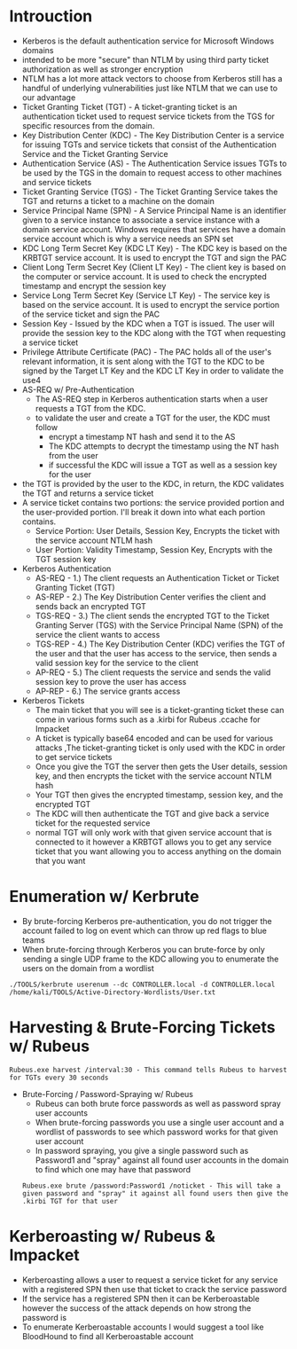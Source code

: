 # Introuction
- Kerberos is the default authentication service for Microsoft Windows domains
- intended to be more "secure" than NTLM by using third party ticket authorization as well as stronger encryption
- NTLM has a lot more attack vectors to choose from Kerberos still has a handful of underlying vulnerabilities just like NTLM that we can use to our advantage
- Ticket Granting Ticket (TGT) - A ticket-granting ticket is an authentication ticket used to request service tickets from the TGS for specific resources from the domain.
- Key Distribution Center (KDC) - The Key Distribution Center is a service for issuing TGTs and service tickets that consist of the Authentication Service and the Ticket Granting Service
- Authentication Service (AS) - The Authentication Service issues TGTs to be used by the TGS in the domain to request access to other machines and service tickets
- Ticket Granting Service (TGS) - The Ticket Granting Service takes the TGT and returns a ticket to a machine on the domain
- Service Principal Name (SPN) - A Service Principal Name is an identifier given to a service instance to associate a service instance with a domain service account. Windows requires that services have a domain service account which is why a service needs an SPN set
- KDC Long Term Secret Key (KDC LT Key) - The KDC key is based on the KRBTGT service account. It is used to encrypt the TGT and sign the PAC
- Client Long Term Secret Key (Client LT Key) - The client key is based on the computer or service account. It is used to check the encrypted timestamp and encrypt the session key
- Service Long Term Secret Key (Service LT Key) - The service key is based on the service account. It is used to encrypt the service portion of the service ticket and sign the PAC
- Session Key - Issued by the KDC when a TGT is issued. The user will provide the session key to the KDC along with the TGT when requesting a service ticket
- Privilege Attribute Certificate (PAC) - The PAC holds all of the user's relevant information, it is sent along with the TGT to the KDC to be signed by the Target LT Key and the KDC LT Key in order to validate the use4
- AS-REQ w/ Pre-Authentication
  - The AS-REQ step in Kerberos authentication starts when a user requests a TGT from the KDC.
  - to validate the user and create a TGT for the user, the KDC must follow
    - encrypt a timestamp NT hash and send it to the AS
    - The KDC attempts to decrypt the timestamp using the NT hash from the user
    -  if successful the KDC will issue a TGT as well as a session key for the user
- the TGT is provided by the user to the KDC, in return, the KDC validates the TGT and returns a service ticket
- A service ticket contains two portions: the service provided portion and the user-provided portion. I'll break it down into what each portion contains.
  - Service Portion: User Details, Session Key, Encrypts the ticket with the service account NTLM hash
  - User Portion: Validity Timestamp, Session Key, Encrypts with the TGT session key
- Kerberos Authentication
  - AS-REQ - 1.) The client requests an Authentication Ticket or Ticket Granting Ticket (TGT)
  - AS-REP - 2.) The Key Distribution Center verifies the client and sends back an encrypted TGT
  - TGS-REQ - 3.) The client sends the encrypted TGT to the Ticket Granting Server (TGS) with the Service Principal Name (SPN) of the service the client wants to access
  - TGS-REP - 4.) The Key Distribution Center (KDC) verifies the TGT of the user and that the user has access to the service, then sends a valid session key for the service to the client
  - AP-REQ - 5.) The client requests the service and sends the valid session key to prove the user has access
  - AP-REP - 6.) The service grants access
- Kerberos Tickets
  - The main ticket that you will see is a ticket-granting ticket these can come in various forms such as a .kirbi for Rubeus .ccache for Impacket
  - A ticket is typically base64 encoded and can be used for various attacks ,The ticket-granting ticket is only used with the KDC in order to get service tickets
  - Once you give the TGT the server then gets the User details, session key, and then encrypts the ticket with the service account NTLM hash
  - Your TGT then gives the encrypted timestamp, session key, and the encrypted TGT
  - The KDC will then authenticate the TGT and give back a service ticket for the requested service
  - normal TGT will only work with that given service account that is connected to it however a KRBTGT allows you to get any service ticket that you want allowing you to access anything on the domain that you want
# Enumeration w/ Kerbrute
- By brute-forcing Kerberos pre-authentication, you do not trigger the account failed to log on event which can throw up red flags to blue teams
- When brute-forcing through Kerberos you can brute-force by only sending a single UDP frame to the KDC allowing you to enumerate the users on the domain from a wordlist
```
./TOOLS/kerbrute userenum --dc CONTROLLER.local -d CONTROLLER.local /home/kali/TOOLS/Active-Directory-Wordlists/User.txt
```
# Harvesting & Brute-Forcing Tickets w/ Rubeus
```
Rubeus.exe harvest /interval:30 - This command tells Rubeus to harvest for TGTs every 30 seconds
```
- Brute-Forcing / Password-Spraying w/ Rubeus
  - Rubeus can both brute force passwords as well as password spray user accounts
  - When brute-forcing passwords you use a single user account and a wordlist of passwords to see which password works for that given user account
  - In password spraying, you give a single password such as Password1 and "spray" against all found user accounts in the domain to find which one may have that password
  ```
  Rubeus.exe brute /password:Password1 /noticket - This will take a given password and "spray" it against all found users then give the .kirbi TGT for that user
  ```
# Kerberoasting w/ Rubeus & Impacket
- Kerberoasting allows a user to request a service ticket for any service with a registered SPN then use that ticket to crack the service password
- If the service has a registered SPN then it can be Kerberoastable however the success of the attack depends on how strong the password is
- To enumerate Kerberoastable accounts I would suggest a tool like BloodHound to find all Kerberoastable account
